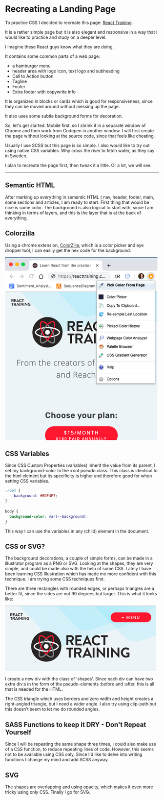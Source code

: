 # Recreating a Landing Page

To practice CSS I decided to recreate this page: [React Training](https://reacttraining.com/courses//images/blue-fade.svg).

It is a rather simple page but it is also elegant and responsive in a way that I would like to practice
and study on a deeper level.

I imagine these React guys know what they are doing.

It contains some common parts of a web page:
+ a hamburger menu
+ header area with logo icon, text logo and subheading
+ Call to Action button
+ Tagline
+ Footer
+ Extra footer with copywrite info

It is organized in blocks or cards which is good for responsiveness, since they can be moved around
without messing up the page.

It also uses some subtle background forms for decoration.

So, let's get started. Mobile first, so I shrink it in a separate window of Chrome and then work from Codepen
in another window. I will first create the page without looking at the source code, since that feels like cheating.

Usually I use SCSS but this page is so simple. I also would like to try out using native CSS variables. Why cross the river to fetch water, as they say in Sweden.

I plan to recreate the page first, then tweak it a little. Or a lot, we will see.

- - -

## Semantic HTML

After marking up everything in semantic HTML ( nav, header, footer, main, some sections and articles, I am ready to start.
First thing that would be nice is some color. The background is also logical to start with, since I am thinking in terms of layers, and this is the layer that is at the back of everything.

## Colorzilla

Using a chrome extension, [ColorZilla](https://www.colorzilla.com/), which is a color picker and eye dropper tool, I can easily get the hex code for the background.

![Colorzilla Chrome Extension](/colorzilla.png)

## CSS Variables

Since CSS Custom Properties (variables) inherit the value from its parent, I set my background-color to the :root pseudo class. This class is identical to the html element but its specificity is higher and therefore good for when setting CSS variables.

```css
:root {
  --background: #EDF4F7;
}

body {
  background-color: var(--background);  
}
```
This way I can use the variables in any (child) element in the document.

## CSS or SVG?

The background decorations, a couple of simple forms, can be made in a illustrator program as a PNG or SVG. Looking at the shapes, they are very simple, and could be made also with the help of some CSS. Lately I have been learning CSS Illustration which has made me more confident with this technique. I am trying some CSS techniques first.

There are three rectangles with rounded edges, or perhaps triangles are a better fit, since the sides are not 90 degrees but larger. This is what it looks like:

![Background Shapes](background-shapes.png)

I create a new div with the class of 'shapes'. Since each div can have two extra div:s in the form of the pseudo-elements :before and :after, this is all that is needed for the HTML.

The CSS triangle which uses borders and zero width and height creates a right-angled triangle, but I need a wider angle. I also try using clip-path but this doesn't seem to let me do rounded angles.


## SASS Functions to keep it DRY - Don't Repeat Yourself

Since I will be repeating the same shape three times, I could also make use of a CSS function, to reduce repeating lines of code. However, this seems not to be available using CSS only. Since I'd like to delve into writing functions I change my mind and add SCSS anyway.

## SVG

The shapes are overlapping and using opacity, which makes it even more tricky using only CSS. Finally I go for SVG.



